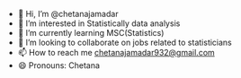 - 👋 Hi, I’m @chetanajamadar
- 👀 I’m interested in Statistically data analysis
- 🌱 I’m currently learning MSC(Statistics)
- 💞️ I’m looking to collaborate on jobs related to statisticians
- 📫 How to reach me chetanajamadar932@gmail.com
- 😄 Pronouns: Chetana

<!---
chetanajamadar/chetanajamadar is a ✨ special ✨ repository because its `README.md` (this file) appears on your GitHub profile.
You can click the Preview link to take a look at your changes.
--->
